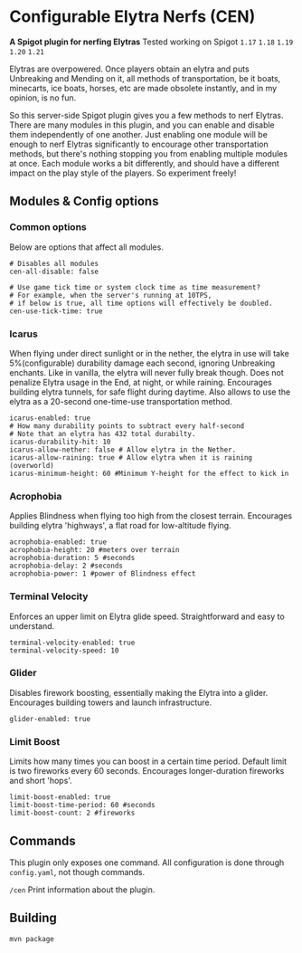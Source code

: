 # Configurable Elytra Nerfs (CEN)
**A Spigot plugin for nerfing Elytras**
Tested working on Spigot `1.17` `1.18` `1.19` `1.20` `1.21`

Elytras are overpowered.
Once players obtain an elytra and puts Unbreaking and Mending on it,
all methods of transportation, be it boats, minecarts, ice boats, horses, etc
are made obsolete instantly, and in my opinion, is no fun.

So this server-side Spigot plugin gives you a few methods to nerf Elytras.
There are many modules in this plugin, and you can enable and disable them independently of one another.
Just enabling one module will be enough to nerf Elytras significantly to encourage other transportation methods,
but there's nothing stopping you from enabling multiple modules at once.
Each module works a bit differently, and should have a different impact on the play style of the players.
So experiment freely!


## Modules & Config options
### Common options
Below are options that affect all modules.

```
# Disables all modules
cen-all-disable: false

# Use game tick time or system clock time as time measurement?
# For example, when the server's running at 10TPS,
# if below is true, all time options will effectively be doubled.
cen-use-tick-time: true
```

### Icarus
When flying under direct sunlight or in the nether,
the elytra in use will take 5%(configurable) durability damage each second, ignoring Unbreaking enchants. Like in vanilla, the elytra will never fully break though.
Does not penalize Elytra usage in the End, at night, or while raining.
Encourages building elytra tunnels, for safe flight during daytime.
Also allows to use the elytra as a 20-second one-time-use transportation method.

```
icarus-enabled: true
# How many durability points to subtract every half-second
# Note that an elytra has 432 total durabilty.
icarus-durability-hit: 10 
icarus-allow-nether: false # Allow elytra in the Nether.
icarus-allow-raining: true # Allow elytra when it is raining (overworld)
icarus-minimum-height: 60 #Minimum Y-height for the effect to kick in
```

### Acrophobia
Applies Blindness when flying too high from the closest terrain.
Encourages building elytra 'highways', a flat road for low-altitude flying.
```
acrophobia-enabled: true
acrophobia-height: 20 #meters over terrain
acrophobia-duration: 5 #seconds
acrophobia-delay: 2 #seconds
acrophobia-power: 1 #power of Blindness effect
```

### Terminal Velocity
Enforces an upper limit on Elytra glide speed.
Straightforward and easy to understand.
```
terminal-velocity-enabled: true
terminal-velocity-speed: 10
```

### Glider
Disables firework boosting, essentially making the Elytra into a glider.
Encourages building towers and launch infrastructure.
```
glider-enabled: true
```

### Limit Boost
Limits how many times you can boost in a certain time period.
Default limit is two fireworks every 60 seconds.
Encourages longer-duration fireworks and short 'hops'.
```
limit-boost-enabled: true
limit-boost-time-period: 60 #seconds
limit-boost-count: 2 #fireworks
```

## Commands
This plugin only exposes one command. 
All configuration is done through `config.yaml`, not though commands.

`/cen`
Print information about the plugin.

## Building
`mvn package`
